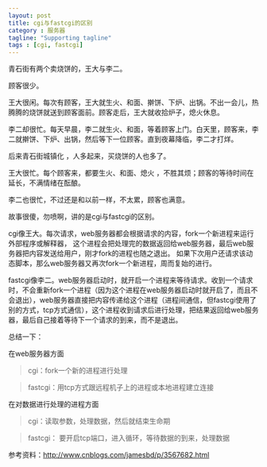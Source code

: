 ```yaml
---
layout: post
title: cgi与fastcgi的区别
category : 服务器
tagline: "Supporting tagline"
tags : [cgi, fastcgi]
---
```


青石街有两个卖烧饼的，王大与李二。

顾客很少。

王大很闲。每次有顾客，王大就生火、和面、擀饼、下炉、出锅。不出一会儿，热腾腾的烧饼就送到顾客面前。顾客走后，王大就收拾炉子，熄火休息。

李二却很忙。每天早晨，李二就生火、和面，等着顾客上门。白天里，顾客来，李二就擀饼、下炉、出锅，然后等下一位顾客。直到夜幕降临，李二才打烊。

后来青石街城镇化 ，人多起来，买烧饼的人也多了。

王大很忙。每个顾客来，都要生火、和面、熄火 ，不胜其烦；顾客的等待时间在延长，不满情绪在酝酿。

李二也很忙，不过还是和以前一样，不太累，顾客也满意。

故事很傻，勿喷啊，讲的是cgi与fastcgi的区别。

cgi像王大。每次请求，web服务器都会根据请求的内容，fork一个新进程来运行外部程序或解释器， 这个进程会把处理完的数据返回给web服务器，最后web服务器把内容发送给用户，刚才fork的进程也随之退出。 如果下次用户还请求该动态脚本，那么web服务器又再次fork一个新进程，周而复始的进行。

fastcgi像李二。web服务器启动时，就开启一个进程来等待请求。收到一个请求时，不会重新fork一个进程（因为这个进程在web服务器启动时就开启了，而且不会退出），web服务器直接把内容传递给这个进程（进程间通信，但fastcgi使用了别的方式，tcp方式通信），这个进程收到请求后进行处理，把结果返回给web服务器，最后自己接着等待下一个请求的到来，而不是退出。

总结一下：

在web服务器方面



> cgi：fork一个新的进程进行处理



> fastcgi：用tcp方式跟远程机子上的进程或本地进程建立连接

在对数据进行处理的进程方面



> cgi：读取参数，处理数据，然后就结束生命期



> fastcgi： 要开启tcp端口，进入循环，等待数据的到来，处理数据

参考资料：http://www.cnblogs.com/jamesbd/p/3567682.html